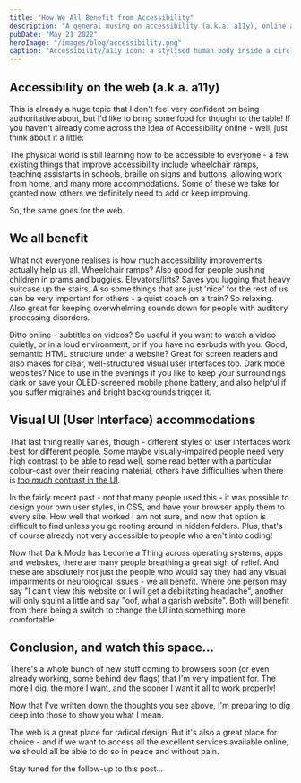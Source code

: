 ```yaml
---
title: "How We All Benefit from Accessibility"
description: "A general musing on accessibility (a.k.a. a11y), online and offline."
pubDate: "May 21 2022"
heroImage: "/images/blog/accessibility.png"
caption: "Accessibility/a11y icon: a stylised human body inside a circle"
---
```


## Accessibility on the web (a.k.a. a11y)

This is already a huge topic that I don't feel very confident on being authoritative about, but I'd like to bring some food for thought to the table! If you haven't already come across the idea of Accessibility online - well, just think about it a little:

The physical world is still learning how to be accessible to everyone - a few existing things that improve accessibility include wheelchair ramps, teaching assistants in schools, braille on signs and buttons, allowing work from home, and many more accommodations. Some of these we take for granted now, others we definitely need to add or keep improving.

So, the same goes for the web.

## We all benefit

What not everyone realises is how much accessibility improvements actually help us all. Wheelchair ramps? Also good for people pushing children in prams and buggies. Elevators/lifts? Saves you lugging that heavy suitcase up the stairs. Also some things that are just 'nice' for the rest of us can be very important for others - a quiet coach on a train? So relaxing. Also great for keeping overwhelming sounds down for people with auditory processing disorders.

Ditto online - subtitles on videos? So useful if you want to watch a video quietly, or in a loud environment, or if you have no earbuds with you. Good, semantic HTML structure under a website? Great for screen readers and also makes for clear, well-structured visual user interfaces too. Dark mode websites? Nice to use in the evenings if you like to keep your surroundings dark or save your OLED-screened mobile phone battery, and also helpful if you suffer migraines and bright backgrounds trigger it.

## Visual UI (User Interface) accommodations

That last thing really varies, though - different styles of user interfaces work best for different people. Some maybe visually-impaired people need very high contrast to be able to read well, some read better with a particular colour-cast over their reading material, others have difficulties when there is [too _much_ contrast in the UI](https://blog.tiia.rocks/web-apps-why-offering-a-low-contrast-mode-makes-you-more-accessible-not-less).

In the fairly recent past - not that many people used this - it was possible to design your own user styles, in CSS, and have your browser apply them to every site. How well that worked I am not sure, and now that option is difficult to find unless you go rooting around in hidden folders. Plus, that's of course already not very accessible to people who aren't into coding!

Now that Dark Mode has become a Thing across operating systems, apps and websites, there are many people breathing a great sigh of relief. And these are absolutely not just the people who would say they had any visual impairments or neurological issues - we all benefit. Where one person may say "I can't view this website or I will get a debilitating headache", another will only squint a little and say "oof, what a garish website". Both will benefit from there being a switch to change the UI into something more comfortable.

## Conclusion, and watch this space...

There's a whole bunch of new stuff coming to browsers soon (or even already working, some behind dev flags) that I'm very impatient for. The more I dig, the more I want, and the sooner I want it all to work properly!

Now that I've written down the thoughts you see above, I'm preparing to dig deep into those to show you what I mean.

The web is a great place for radical design! But it's also a great place for choice - and if we want to access all the excellent services available online, we should all be able to do so in peace and without pain.

Stay tuned for the follow-up to this post...
